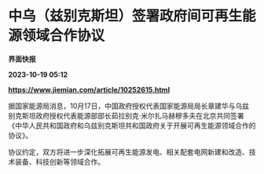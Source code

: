 # 中乌（兹别克斯坦）签署政府间可再生能源领域合作协议
**界面快报**

**2023-10-19 05:12**

**https://www.jiemian.com/article/10252615.html**

据国家能源局消息，10月17日，中国政府授权代表国家能源局局长章建华与乌兹别克斯坦政府授权代表能源部部长茹拉别克·米尔扎马赫穆多夫在北京共同签署《中华人民共和国政府和乌兹别克斯坦共和国政府关于开展可再生能源领域合作的协议》。

协议约定，双方将进一步深化拓展可再生能源发电、相关配套电网新建和改造、技术装备、科技创新等领域合作。